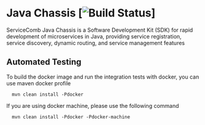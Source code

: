 # Java Chassis [![Build Status](https://travis-ci.org/ServiceComb/java-chassis.svg?branch=master)]
ServiceComb Java Chassis is a Software Development Kit (SDK) for rapid development of microservices in Java, providing service registration, service discovery, dynamic routing, and service management features

## Automated Testing
  To build the docker image and run the integration tests with docker, you can use maven docker profile 
  
      mvn clean install -Pdocker
      
  If you are using docker machine, please use the following command
  
      mvn clean install -Pdocker -Pdocker-machine